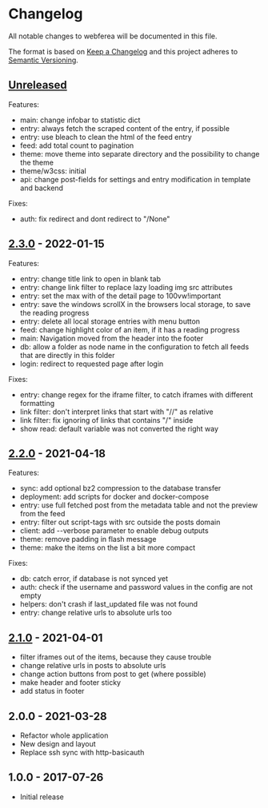 # Changelog
All notable changes to webferea will be documented in this file.

The format is based on [Keep a Changelog](http://keepachangelog.com/en/1.0.0/)
and this project adheres to [Semantic Versioning](http://semver.org/spec/v2.0.0.html).

## [Unreleased]

Features:

- main: change infobar to statistic dict
- entry: always fetch the scraped content of the entry, if possible
- entry: use bleach to clean the html of the feed entry
- feed: add total count to pagination
- theme: move theme into separate directory and the possibility to change the theme
- theme/w3css: initial
- api: change post-fields for settings and entry modification in template and backend

Fixes: 

- auth: fix redirect and dont redirect to "/None"

## [2.3.0] - 2022-01-15

Features:

- entry: change title link to open in blank tab
- entry: change link filter to replace lazy loading img src attributes
- entry: set the max with of the detail page to 100vw!important
- entry: save the windows scrollX in the browsers local storage, to save the reading progress
- entry: delete all local storage entries with menu button
- feed: change highlight color of an item, if it has a reading progress
- main: Navigation moved from the header into the footer
- db: allow a folder as node name in the configuration to fetch all feeds that are directly in this folder
- login: redirect to requested page after login

Fixes:

- entry: change regex for the iframe filter, to catch iframes with different formatting
- link filter: don't interpret links that start with "//" as relative
- link filter: fix ignoring of links that contains "/" inside
- show read: default variable was not converted the right way


## [2.2.0] - 2021-04-18

Features:

- sync: add optional bz2 compression to the database transfer
- deployment: add scripts for docker and docker-compose
- entry: use full fetched post from the metadata table and not the preview from the feed
- entry: filter out script-tags with src outside the posts domain
- client: add --verbose parameter to enable debug outputs
- theme: remove padding in flash message
- theme: make the items on the list a bit more compact

Fixes:

- db: catch error, if database is not synced yet
- auth: check if the username and password values in the config are not empty
- helpers: don't crash if last_updated file was not found
- entry: change relative urls to absolute urls too


## [2.1.0] - 2021-04-01

- filter iframes out of the items, because they cause trouble
- change relative urls in posts to absolute urls
- change action buttons from post to get (where possible)
- make header and footer sticky
- add status in footer

## 2.0.0 - 2021-03-28

- Refactor whole application
- New design and layout
- Replace ssh sync with http-basicauth

## 1.0.0 - 2017-07-26

- Initial release

[Unreleased]: https://github.com/CydNoxzed/webferea2/compare/2.3.0...HEAD
[2.3.0]: https://github.com/CydNoxzed/webferea2/compare/2.2.0...2.3.0
[2.2.0]: https://github.com/CydNoxzed/webferea2/compare/2.1.0...2.2.0
[2.1.0]: https://github.com/CydNoxzed/webferea2/compare/2.0.0...2.1.0
